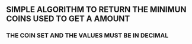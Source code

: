 ## SIMPLE ALGORITHM TO RETURN THE MINIMUN COINS USED TO GET A AMOUNT
### THE COIN SET AND THE VALUES MUST BE IN DECIMAL